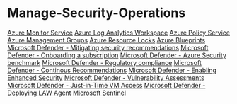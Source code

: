# Manage-Security-Operations


[Azure Monitor Service]()
[Azure Log Analytics Workspace]()
[Azure Policy Service]()
[Azure Management Groups]()
[Azure Resource Locks]()
[Azure Blueprints]()
[Microsoft Defender - Mitigating security recommendations]()
[Microsoft Defender - Onboarding a subscription]()
[Microsoft Defender - Azure Security benchmark]()
[Microsoft Defender - Regulatory compliance]()
[Microsoft Defender - Continous Recommendations]()
[Microsoft Defender - Enabling Enhanced Security]()
[Microsoft Defender - Vulnerability Assessments]()
[Microsoft Defender - Just-in-Time VM Access]()
[Microsoft Defender - Deploying LAW Agent]()
[Microsoft Sentinel]()
